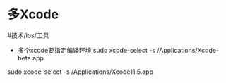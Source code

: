 # 多Xcode
#技术/ios/工具

- 多个xcode要指定编译环境
sudo xcode-select -s /Applications/Xcode-beta.app

sudo xcode-select -s /Applications/Xcode11.5.app
